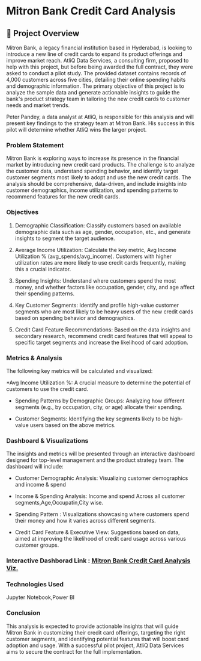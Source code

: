 # Mitron Bank Credit Card Analysis
## 🎯 Project Overview
Mitron Bank, a legacy financial institution based in Hyderabad, is looking to introduce a new line of credit cards to expand its product offerings and improve market reach. AtliQ Data Services, a consulting firm, proposed to help with this project, but before being awarded the full contract, they were asked to conduct a pilot study.
The provided dataset contains records of 4,000 customers across five cities, detailing their online spending habits and demographic information. The primary objective of this project is to analyze the sample data and generate actionable insights to guide the bank's product strategy team in tailoring the new credit cards to customer needs and market trends.

Peter Pandey, a data analyst at AtliQ, is responsible for this analysis and will present key findings to the strategy team at Mitron Bank. His success in this pilot will determine whether AtliQ wins the larger project.

### Problem Statement
Mitron Bank is exploring ways to increase its presence in the financial market by introducing new credit card products. The challenge is to analyze the customer data, understand spending behavior, and identify target customer segments most likely to adopt and use the new credit cards. The analysis should be comprehensive, data-driven, and include insights into customer demographics, income utilization, and spending patterns to recommend features for the new credit cards.

### Objectives
1. Demographic Classification:  Classify customers based on available demographic data such as age, gender, occupation, etc., and generate insights to segment the target audience.

2. Average Income Utilization:   Calculate the key metric, Avg Income Utilization % (avg_spends/avg_income). Customers with higher utilization rates are more likely to use credit cards frequently, making this a crucial indicator.

3. Spending Insights:    Understand where customers spend the most money, and whether factors like occupation, gender, city, and age affect their spending patterns.

4. Key Customer Segments:  Identify and profile high-value customer segments who are most likely to be heavy users of the new credit cards based on spending behavior and demographics.

5. Credit Card Feature Recommendations:   Based on the data insights and secondary research, recommend credit card features that will appeal to specific target segments and increase the likelihood of card adoption.


### Metrics & Analysis
The following key metrics will be calculated and visualized:

 *Avg Income Utilization %:    A crucial measure to determine the potential of customers to use the credit card.

* Spending Patterns by Demographic Groups:     Analyzing how different segments (e.g., by occupation, city, or age) allocate their spending.

* Customer Segments:     Identifying the key segments likely to be high-value users based on the above metrics.

### Dashboard & Visualizations
The insights and metrics will be presented through an interactive dashboard designed for top-level management and the product strategy team. The dashboard will include:

* Customer Demographic Analysis:   Visualizing customer demographics and income & spend

* Income & Spending Analysis:   Income and spend Across all customer segments,Age,Occupatin,City wise.

* Spending Pattern :      Visualizations showcasing where customers spend their money and how it varies across different segments.

* Credit Card Feature & Executive View:    Suggestions based on data, aimed at improving the likelihood of credit card usage across various customer groups.

 ### Interactive Dashborad Link : [Mitron Bank Credit Card Analysis Viz.](https://app.powerbi.com/view?r=eyJrIjoiZmE5MzA0YzEtYTlkYS00Y2EzLWIxYmItZGI0ODZiZGU2YzI5IiwidCI6IjEyMzM5ZGVkLTZmZjctNDE5ZS04MjA2LWFmNTA2NzUyMmYxYyJ9)

### Technologies Used
Jupyter Notebook,Power BI

### Conclusion
This analysis is expected to provide actionable insights that will guide Mitron Bank in customizing their credit card offerings, targeting the right customer segments, and identifying potential features that will boost card adoption and usage. With a successful pilot project, AtliQ Data Services aims to secure the contract for the full implementation.

